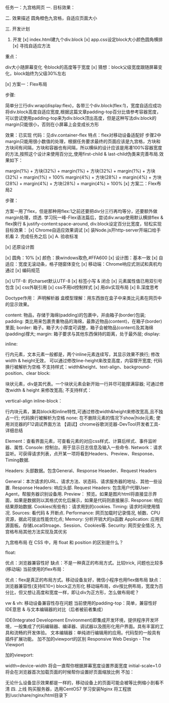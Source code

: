 任务一：九宫格网页
一. 目标效果：

二. 效果描述
圆角橙色九宫格，自适应页面大小

三. 开发计划
1. 开发
[x] index.html建九个div.block
[x] app.css设定block大小颜色圆角横排
[x] 寻找自适应方法

重点：

div大小随屏幕变化
令block的高度等于宽度
[x] 猜想：block父级宽度跟随屏幕变化，block始终为父级30%左右

[x] 方案一：Flex布局

步骤:

简单分三行div.wrap(display:flex)，各带三个div.block(flex:1)，宽度自适应成功
将div.block高度自适应宽度,根据这篇文章padding-top百分比值参考容器宽度，可以尝试使用padding-top来为div.block顶出高度，但是这种写法div.block的margin只能很小，否则在小屏幕上会变成长方形

效果：已实现
代码：见div.container-flex
特点：flex对移动设备适配好
步骤2中margin只能用很小数值的处理，根据任务要求最终的页面应该是九宫格，方块和方块间有间隔，方块和容器也有间隔，所以横纵的设计应该是用凑100%容器宽度的方法,按照这个设计来使用百分比,使用first-child & last-child伪类来完善布局.效果如下：

margin(1%) + 方块(32%) + margin(1%) + 方块(32%) + margin(1%) + 方块(32%) + margin(1%) = 100%
margin(4%) + 方块(28%) + margin(4%) + 方块(28%) + margin(4%) + 方块(28%) + margin(4%) = 100%
[x] 方案二：Flex布局2

步骤：

方案一用了flex，但是那种用flex:1之前还要把div分三行再均等分，还要额外做margin处理，烦透. 学习阮一峰-Flex语法篇后，尝试div.wrap使用默认横排flex & flex换行 & justify-content:space-around, div.block设定百分比宽度，轻松实现目标效果：
[x] Chrome自适应效果调试
[x] 装Node.js开http-server开端口给手机看
2. 完成任务之后
[x] A. 验收标准

[x] 还原设计图

[x] 圆角：10%
[x] 颜色：换windows取色,#FFA600
[x] 设计图：基本一致
[x] 自适应：宽度无滚动条，格子随窗体变化
[x] 移动端：Chrome响应式测试和真机均通过
[x] 编码规范

[x] UTF-8: <meta>的charset默认UTF-8
[x] 标签小写 & 闭合
[x] 元素属性值已用双引号包含
[x] css外联引用
[x] css不用id控制样式
[x] 用div实现布局
[x] B.深度思考

Doctype作用： 声明解析器
盒模型理解：用东西放在盒子中来类比元素在网页中的显示效果。

content: 物品，存储于海绵(padding)的包裹中，并由箱子(border)包装;
padding: 类比用来包裹贵重物品的海绵，最靠近物品(content)，在箱子(border)里面;
border: 箱子。箱子大小厚度可调整，箱子会被物品(content)及其海绵(padding)撑大;
margin: 箱子要求与其他东西保持的距离，处于最外层;
display:

inline:

行内元素，文本元素一般都是，两个inline元素连续写，其显示效果不换行;
修改width & height无效， 可以通过修改line-height来改变高度，内容撑开宽度;
代码换行被解析为空格
不支持样式：width&height、text-align、background-position、clear
block:

块状元素，div是其代表。一个块状元素会新开始一行并尽可能撑满容器;
可通过修改width & height 来修改宽高;
不支持样式：

vertical-align
inline-block：

行内块元素，兼具block和inline特性,可通过修改width&height来修改宽高,且不独占一行;
代码换行被解析为空格
none: 在不删除元素的情况下show|hide元素;
使用浏览器的F12调试界面方法 【调试】chrome谷歌浏览器-DevTool开发者工具-详细总结

Element：查看界面元素，可查看元素的对应css样式、计算后样式、事件监听器、属性.
Console: 控制台。用于显示日志信息及输入一些命令.
Network：请求监听。可获得请求列表，点开某一项将看到Headers、Preview、Response、Timing数据.

Headers: 头部数据。包含General、Response Heaeder、Request Headers

General：本次请求的URL、请求方法、状态码、请求服务器的地址、其他一些设置.
Response Headers: 响应头部.
Request Headers: 包含用户代理User-Agent，帮服务器识别设备用.
Preview： 预览。如果是图片html将直接显示界面，如果是数据则以其格式优化后展示，如果是代码则直接展示.
Response: 响应结果原始数据.
Cookies(有些有)：请求用到的cookies.
Timing: 请求时间使用情况.
Sources: 看代码 & 开断点.
Performance: 网页加载时记录情况, 帧数、CPU资源，据此可提出性能优化点;
Memory: 分析开销大的js函数
Application: 应用资源面板。存储LocalStroage、Session、Cookies等.
Security: 网页安全情况.
九宫格布局其他方法实现及其优劣

九宫格布局 在 CSS 中，用 float 和 position 的区别是什么？

float:

优点：浏览器兼容性好
缺点：不是一种真正的布局方式。比较trick, 问题也比较多(移动端)
当前使用的flex布局：

优点：flex是真正的布局方式。移动设备友好，微信小程序也用flex做布局
缺点：浏览器兼容性(支持IE10+)
block正方形化 移动端布局，div按比例布局，宽度为百分比，但又想让高度和宽度一样，即让div为正方形，怎么做布局呢？

vw & vh: 移动设备兼容性存在问题
当前使用的padding-top：简单，兼容性好
IDE意思 & 与文本编辑器的对比（后者被前者集成）

IDE(Integrated Development Environment)即集成开发环境，提供程序开发环境，一般集成了代码编辑器、编译器、调试器以及图形化用户界面。具有丰富的工具和流畅的开发体验。
文本编辑器：单纯进行编辑用的应用。代码型的一般具有插件扩展功能。
加不加<meta>的viewport的区别 Responsive Web Design - The Viewport

加<meta>的viewport:

width=device-width 将会一直帮你根据屏幕宽度设置界面宽度
initial-scale=1.0 将会在浏览器首次加载页面的时候帮你设置好页面缩放比例
不加：

无论什么设备显示效果都是一样的，移动设备上的页面可能会被等比例缩小到看不清
四. 上线
购买服务器，选用CentOS7
学习安装Nginx
将工程放到/usr/share/nginx/html目录下
